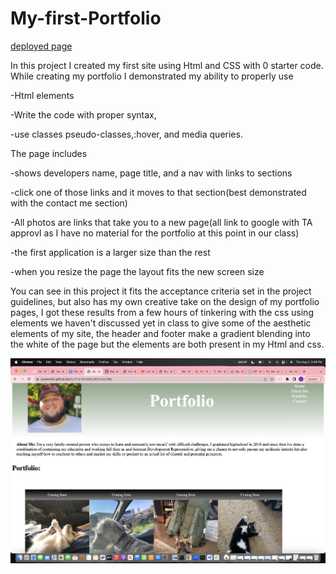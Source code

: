 # My-first-Portfolio
[deployed page](https://jcwarwick.github.io/My-first-Portfolio/#ContactMe)


In this project I created my first site using Html and CSS with 0 starter code. While creating my portfolio I demonstrated my ability to properly use 


-Html elements 

-Write the code with proper syntax,

-use classes pseudo-classes,:hover, and media queries. 

The page includes 

-shows developers name, page title, and a nav with links to sections


-click one of those links and it moves to that section(best demonstrated with the contact me section)

-All photos are links that take you to a new page(all link to google with TA approvl as I have no material for the portfolio at this point in our class)

-the first application is a larger size than the rest 

-when you resize the page the layout fits the new screen size

You can see in this project it fits the acceptance criteria set in the project guidelines, but also has my own creative take on the design of my portfolio pages, I got these results from a few hours of tinkering with the css using elements we haven't discussed yet in class to give some of the aesthetic elements of my site, the header and footer make a gradient blending into the white of the page but the elements are both present in my Html and css.

![image](./assests/ss-portfolio.png)